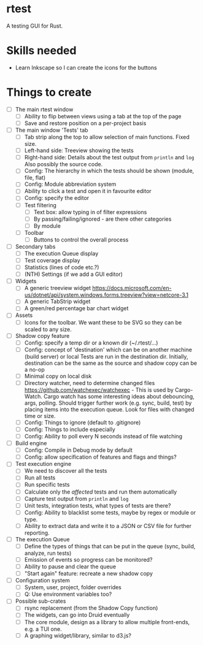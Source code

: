 # rtest

A testing GUI for Rust.

# Skills needed
* Learn Inkscape so I can create the icons for the buttons

# Things to create

- [ ] The main rtest window
  - [ ] Ability to flip between views using a tab at the top of the page
  - [ ] Save and restore position on a per-project basis

- [ ] The main window 'Tests' tab
  - [ ] Tab strip along the top to allow selection of main functions. Fixed size.
  - [ ] Left-hand side: Treeview showing the tests
  - [ ] Right-hand side: Details about the test output from `println` and `log`
        Also possibly the source code.
  - [ ] Config: The hierarchy in which the tests should be shown (module, file, flat)
  - [ ] Config: Module abbreviation system
  - [ ] Ability to click a test and open it in favourite editor
  - [ ] Config: specify the editor
  - [ ] Test filtering
    - [ ] Text box: allow typing in of filter expressions
    - [ ] By passing/failing/ignored - are there other categories
    - [ ] By module
  - [ ] Toolbar
    - [ ] Buttons to control the overall process

- [ ] Secondary tabs
  - [ ] The execution Queue display
  - [ ] Test coverage display
  - [ ] Statistics (lines of code etc.?)
  - [ ] (NTH) Settings (if we add a GUI editor)

- [ ] Widgets
  - [ ] A generic treeview widget
        https://docs.microsoft.com/en-us/dotnet/api/system.windows.forms.treeview?view=netcore-3.1
  - [ ] A generic TabStrip widget
  - [ ] A green/red percentage bar chart widget

- [ ] Assets
  - [ ] Icons for the toolbar. We want these to be SVG so they can be scaled to any size.

- [ ] Shadow copy feature
  - [ ] Config: specify a temp dir or a known dir (~/.rtest/...)
  - [ ] Config: concept of 'destination' which can be on another machine (build server) or local
        Tests are run in the destination dir. Initially, destination can be the same as the source
        and shadow copy can be a no-op
  - [ ] Minimal copy on local disk
  - [ ] Directory watcher, need to determine changed files
        https://github.com/watchexec/watchexec - This is used by Cargo-Watch.
        Cargo watch has some interesting ideas about debouncing, args, polling.
        Should trigger further work (e.g. sync, build, test) by placing items into the execution queue.
        Look for files with changed time or size.
  - [ ] Config: Things to ignore (default to .gitignore)
  - [ ] Config: Things to include especially
  - [ ] Config: Ability to poll every N seconds instead of file watching

- [ ] Build engine
  - [ ] Config: Compile in Debug mode by default
  - [ ] Config: allow specification of features and flags and things?

- [ ] Test execution engine
  - [ ] We need to discover all the tests
  - [ ] Run all tests
  - [ ] Run specific tests
  - [ ] Calculate only the *affected* tests and run them automatically
  - [ ] Capture test output from `println` and `log`
  - [ ] Unit tests, integration tests, what types of tests are there?
  - [ ] Config: Ability to blacklist some tests, maybe by regex or module or type.
  - [ ] Ability to extract data and write it to a JSON or CSV file for further reporting.

- [ ] The execution Queue
  - [ ] Define the types of things that can be put in the queue (sync, build, analyze, run tests)
  - [ ] Emission of events so progress can be monitored?
  - [ ] Ability to pause and clear the queue
  - [ ] "Start again" feature: recreate a new shadow copy

- [ ] Configuration system
  - [ ] System, user, project, folder overrides
  - [ ] Q: Use environment variables too?

- [ ] Possible sub-crates
  - [ ] rsync replacement (from the Shadow Copy function)
  - [ ] The widgets, can go into Druid eventually
  - [ ] The core module, design as a library to allow multiple front-ends, e.g. a TUI one.
  - [ ] A graphing widget/library, similar to d3.js?
